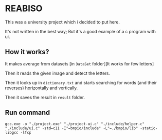 # REABISO

This was a university project which i decided to put here.

It's not written in the best way; But it's a good example of a c program with ui.

## How it works?
It makes average from datasets [in `DataSet` folder][It works for few letters]

Then it reads the given image and detect the letters.

Then it looks up in `dictionary.txt` and starts searching for words (and their reverses) horizontally and vertically.

Then it saves the result in `result` folder.

## Run command

```
gcc.exe -o "./project.exe" "./project-ui.c" "./include/helper.c" "./include/ui.c" -std=c11 -I"=bmpio/include" -L"=./bmpio/lib" -static-libgcc -lfcp
```
